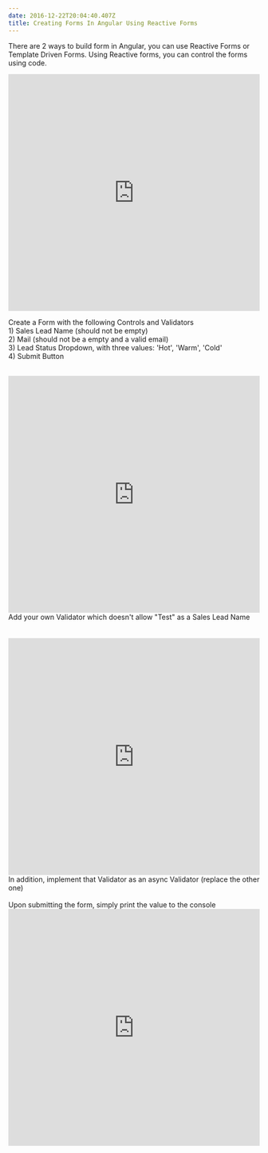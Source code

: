 ```yaml
---
date: 2016-12-22T20:04:40.407Z
title: Creating Forms In Angular Using Reactive Forms
---
```

There are 2 ways to build form in Angular, you can use Reactive Forms or Template Driven Forms.  Using Reactive forms, you can control the forms using code. <br />

<iframe width="100%" height="475" src="https://stackblitz.com/edit/angular-mhqnkm?embed=1&file=src/app/app.module.ts&view=editor" frameborder="0"></iframe>
 <br />
 
 Create a Form with the following Controls and Validators <br />
          1) Sales Lead Name (should not be empty) <br />
          2) Mail (should not be a empty and a valid email) <br />
          3) Lead Status Dropdown, with three values: 'Hot', 'Warm', 'Cold' <br />
          4) Submit Button <br />
 <br />
 <iframe width="100%" height="475" src="https://stackblitz.com/edit/angular-mhqnkm?embed=1&file=src/app/app.component.ts&view=editor" frameborder="0"></iframe>
  <br />
          Add your own Validator which doesn't allow "Test" as a Sales Lead Name <br /> <br />
 <br />
  <iframe width="100%" height="475" src="https://stackblitz.com/edit/angular-mhqnkm?embed=1&file=src/app/customValidator.ts&view=editor" frameborder="0"></iframe>
   <br />
          In addition, implement that Validator as an async Validator (replace the other one) <br />
 <br />
          Upon submitting the form, simply print the value to the console <br />
            <iframe width="100%" height="475" src="https://stackblitz.com/edit/angular-mhqnkm?embed=1&file=src/app/app.component.ts" frameborder="0"></iframe>
   <br />

 
